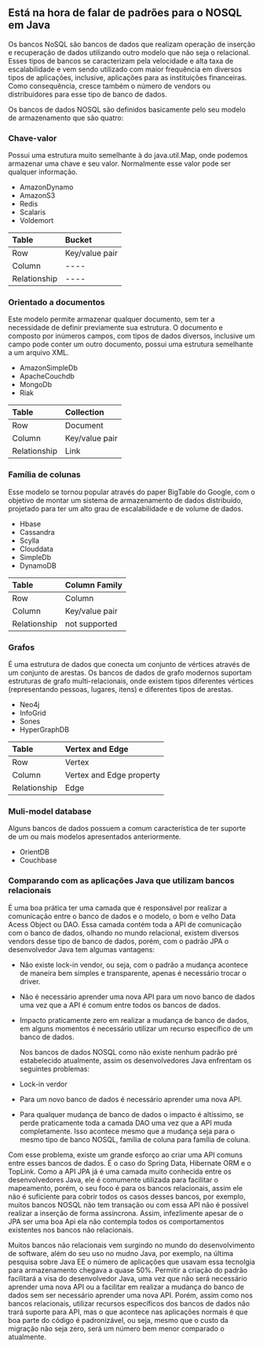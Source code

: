 ## Está na hora de falar de padrões para o NOSQL em Java

Os bancos NoSQL são bancos de dados que realizam operação de inserção e recuperação de dados utilizando outro modelo que não seja o relacional. Esses tipos de bancos se caracterizam pela velocidade e alta taxa de escalabilidade e vem sendo utilizado com maior frequência em diversos tipos de aplicações, inclusive, aplicações para as instituições financeiras. Como consequência, cresce também o número de vendors ou distribuidores para esse tipo de banco de dados.

Os bancos de dados NOSQL são definidos basicamente pelo seu modelo de armazenamento que são  quatro:

### Chave-valor

Possui uma estrutura muito semelhante à do java.util.Map, onde podemos armazenar uma chave e seu valor. Normalmente esse valor pode ser qualquer informação.

* AmazonDynamo 
* AmazonS3 
* Redis 
* Scalaris 
* Voldemort 

| Table | Bucket |
| :--- | :--- |
| Row | Key/value pair |
| Column | ---- |
| Relationship | ---- |

### Orientado a documentos

Este modelo permite armazenar qualquer documento, sem ter a necessidade de definir previamente sua estrutura. O documento e composto por inúmeros campos, com tipos de dados diversos, inclusive um campo pode conter um outro documento, possui uma estrutura semelhante a um arquivo XML.

* AmazonSimpleDb 
* ApacheCouchdb 
* MongoDb 
* Riak 

| Table | Collection |
| :--- | :--- |
| Row | Document |
| Column | Key/value pair |
| Relationship | Link |

### Família de colunas

Esse modelo se tornou popular através do paper BigTable do Google, com o objetivo de montar um sistema de armazenamento de dados distribuído, projetado para ter um alto grau de escalabilidade e de volume de dados.

* Hbase
* Cassandra
* Scylla
* Clouddata
* SimpleDb
* DynamoDB

| Table | Column Family |
| :--- | :--- |
| Row | Column |
| Column | Key/value pair |
| Relationship | not supported |

### Grafos

É uma estrutura de dados que conecta um conjunto de vértices através de um conjunto de arestas. Os bancos de dados de grafo modernos suportam estruturas de grafo multi-relacionais, onde existem tipos diferentes vértices \(representando pessoas, lugares, itens\) e diferentes tipos de arestas.

* Neo4j 
* InfoGrid 
* Sones 
* HyperGraphDB

| Table | Vertex and Edge |
| :--- | :--- |
| Row | Vertex |
| Column | Vertex and Edge property |
| Relationship | Edge |

### Muli-model database

Alguns bancos de dados possuem a comum característica de ter suporte de um ou mais modelos apresentados anteriormente.

* OrientDB
* Couchbase

### Comparando com as aplicações Java que utilizam bancos relacionais

É uma boa prática ter uma camada que é responsável por realizar a comunicação entre o banco de dados e o modelo, o bom e velho Data Acess Object ou DAO. Essa camada contém toda a API de comunicação com o banco de dados, olhando no mundo relacional, existem diversos vendors desse tipo de banco de dados, porém, com o padrão JPA o desenvolvedor Java tem algumas vantagens:

* Não existe lock-in vendor, ou seja, com o padrão a mudança acontece de maneira bem simples e transparente, apenas é necessário trocar o driver.
* Não é necessário aprender uma nova API para um novo banco de dados uma vez que a API é comum entre todos os bancos de dados.
* Impacto praticamente zero em realizar a mudança de banco de dados, em alguns momentos é necessário utilizar um recurso específico de um banco de dados.

  Nos bancos de dados NOSQL como não existe nenhum padrão pré estabelecido atualmente, assim os desenvolvedores Java enfrentam os seguintes problemas:

* Lock-in verdor

* Para um novo banco de dados é necessário aprender uma nova API.
* Para qualquer mudança de banco de dados o impacto é altíssimo, se perde praticamente toda a camada DAO uma vez que a API muda completamente. Isso acontece mesmo que a mudança seja para o mesmo tipo de banco NOSQL, família de coluna para família de coluna.

Com esse problema, existe um grande esforço ao criar uma API comuns entre esses bancos de dados. É o caso do Spring Data, Hibernate ORM e o TopLink. Como a API JPA já é uma camada muito conhecida entre os desenvolvedores Java, ele é comumente utilizada para facilitar o mapeamento, porém, o seu foco é para os bancos relacionais, assim ele não é suficiente para cobrir todos os casos desses bancos, por exemplo, muitos bancos NOSQL não tem transação ou com essa API não é possível realizar a inserção de forma assíncrona. Assim, infezlimente apesar de o JPA ser uma boa Api ela não contempla todos os comportamentos existentes nos bancos não relacionais.

Muitos bancos não relacionais vem surgindo no mundo do desenvolvimento de software, além do seu uso no mudno Java, por exemplo, na última pesquisa sobre Java EE o número de aplicações que usavam essa tecnolgia para armazenamento chegava a quase 50%. Permitir a criação do padrão facilitará a visa do desenvolvedor Java, uma vez que não será necessário aprender uma nova API ou a facilitar em realizar a mudança do banco de dados sem ser necessário aprender uma nova API. Porém, assim como nos bancos relacionais, utilizar recursos específicos dos bancos de dados não trará suporte para API, mas o que acontece nas aplicações normais é que boa parte do código é padronizável, ou seja, mesmo que o custo da migração não seja zero, será um número bem menor comparado o atualmente.

